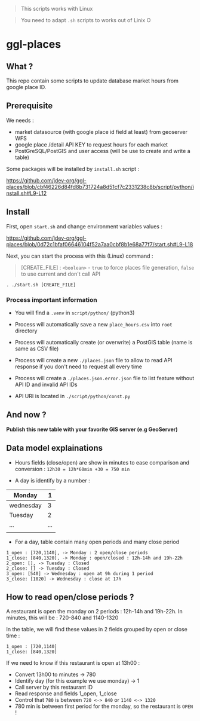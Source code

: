 > This scripts works with Linux

> You need to adapt `.sh` scripts to works out of Linix O

# ggl-places

## What ?

This repo contain some scripts to update database market hours from google place ID.

## Prerequisite

We needs :

- market datasource (with google place id field at least) from geoserver WFS
- google place /detail API KEY to request hours for each market
- PostGreSQL/PostGIS and user access (will be use to create and write a table)

Some packages will be installed by `install.sh` script :

https://github.com/jdev-org/ggl-places/blob/cbf46226d84fd8b731724a8d51cf7c2331238c8b/script/python/install.sh#L9-L12

## Install

First, open `start.sh` and change environment variables values :

https://github.com/jdev-org/ggl-places/blob/0d72c1bfaf06646104f52a7aa0cbf8b1e68a77f7/start.sh#L9-L18

Next, you can start the process with this (Linux) command :

> [CREATE_FILE] : `<boolean>` - `true` to force places file generation, `false` to use current and don't call API

`. ./start.sh [CREATE_FILE]`

### Process important information

- You will find a `.venv` in `script/python/` (python3)

- Process will automatically save a new `place_hours.csv` into `root` directory

- Process will automatically create (or overwrite) a PostGIS table (name is same as CSV file)

- Process will create a new `./places.json` file to allow to read API response if you don't need to request all every time

- Process will create a `./places.json.error.json` file to list feature without API ID and invalid API IDs

- API URI is located in `./script/python/const.py`


## And now ?

**Publish this new table with your favorite GIS server (e.g GeoServer)**


## Data model explainations

* Hours fields (close/open) are show in minutes to ease comparison and conversion :
`12h30 = 12h*60min +30 = 750 min`

* A day is identify by a number :

| Monday    | 1   |
|-----------|-----|
| wednesday | 3   |
| Tuesday   | 2   |
| ...       | ... |
|           |     |

* For a day, table contain many open periods and many close period

```
1_open : [720,1140], -> Monday : 2 open/close periods
1_close: [840,1320], -> Monday : open/closed : 12h-14h and 19h-22h
2_open: [], -> Tuesday : Closed
2_close: [] -> Tuesday : Closed
3_open: [540] -> Wednesday : open at 9h during 1 period
3_close: [1020] -> Wednesday : close at 17h
```

## How to read open/close periods ?

A restaurant is open the monday on 2 periods : 12h-14h and 19h-22h.
In minutes, this will be : 720-840 and 1140-1320

In the table, we will find these values in 2 fields grouped by open or close time : 
```
1_open : [720,1140]
1_close: [840,1320]
```

If we need to know if this restaurant is open at 13h00 :

- Convert 13h00 to minutes ->  780
- Identify day (for this example we use monday) -> 1
- Call server by this restaurant ID
- Read response and fields 1_open, 1_close
- Control that `780` is between `720 <-> 840` or `1140 <-> 1320`
- 780 min is between first period for the monday, so the restaurant is `OPEN` !


